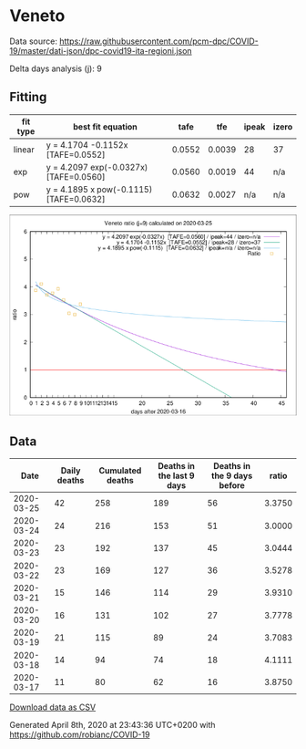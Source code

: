 # Veneto

Data source: https://raw.githubusercontent.com/pcm-dpc/COVID-19/master/dati-json/dpc-covid19-ita-regioni.json

Delta days analysis (j): 9

## Fitting 
|fit type|best fit equation|tafe|tfe|ipeak|izero|
|-------|-----|--------|------|---|---|
|linear|y = 4.1704 -0.1152x  [TAFE=0.0552]|0.0552|0.0039|28|37|
|exp|y = 4.2097 exp(-0.0327x)  [TAFE=0.0560]|0.0560|0.0019|44|n/a|
|pow|y = 4.1895 x pow(-0.1115)  [TAFE=0.0632]|0.0632|0.0027|n/a|n/a|

![Plot](COVID-19_veneto_j9_2020-03-25.png)

## Data
|Date|Daily deaths|Cumulated deaths|Deaths in the last 9 days|Deaths in the 9 days before|ratio|
|----|----------|-----------|-------|--------------------|-----|
|2020-03-25|42|258|189|56|3.3750|
|2020-03-24|24|216|153|51|3.0000|
|2020-03-23|23|192|137|45|3.0444|
|2020-03-22|23|169|127|36|3.5278|
|2020-03-21|15|146|114|29|3.9310|
|2020-03-20|16|131|102|27|3.7778|
|2020-03-19|21|115|89|24|3.7083|
|2020-03-18|14|94|74|18|4.1111|
|2020-03-17|11|80|62|16|3.8750|

[Download data as CSV](COVID-19_veneto_j9_2020-03-25.csv)

Generated April 8th, 2020 at 23:43:36 UTC+0200 with https://github.com/robianc/COVID-19
